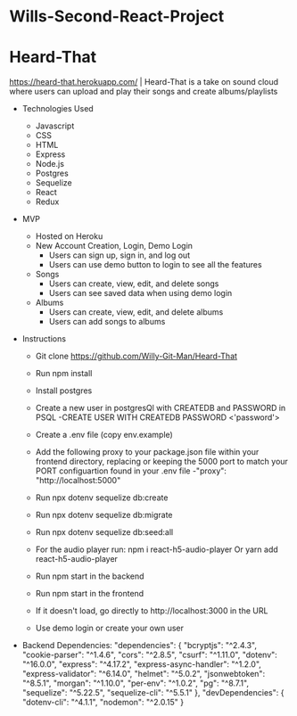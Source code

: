 # Wills-Second-React-Project


# Heard-That
https://heard-that.herokuapp.com/ |
Heard-That is a take on sound cloud where users can upload and play their songs and create albums/playlists

* Technologies Used
  * Javascript
  * CSS
  * HTML
  * Express
  * Node.js
  * Postgres
  * Sequelize
  * React
  * Redux


* MVP
  * Hosted on Heroku
  * New Account Creation, Login, Demo Login
    * Users can sign up, sign in, and log out
    * Users can use demo button to login to see all the features
  * Songs
    * Users can create, view, edit, and delete songs
    * Users can see saved data when using demo login
  * Albums
    * Users can create, view, edit, and delete albums
    * Users can add songs to albums

* Instructions
  * Git clone https://github.com/Willy-Git-Man/Heard-That
  * Run npm install
  * Install postgres
  * Create a new user in postgresQl with CREATEDB and PASSWORD in PSQL
    -CREATE USER <username> WITH CREATEDB PASSWORD <'password'>
  * Create a .env file (copy env.example)
  * Add the following proxy to your package.json file within your frontend directory, replacing or keeping the 5000 port to match your PORT configuartion found in your .env file
    -"proxy": "http://localhost:5000"
  * Run npx dotenv sequelize db:create
  * Run npx dotenv sequelize db:migrate
  * Run npx dotenv sequelize db:seed:all
  * For the audio player run:
  npm i react-h5-audio-player
Or
yarn add react-h5-audio-player

  * Run npm start in the backend
  * Run npm start in the frontend
  * If it doesn't load, go directly to http://localhost:3000 in the URL
  * Use demo login or create your own user

* Backend Dependencies:
  "dependencies": {
    "bcryptjs": "^2.4.3",
    "cookie-parser": "^1.4.6",
    "cors": "^2.8.5",
    "csurf": "^1.11.0",
    "dotenv": "^16.0.0",
    "express": "^4.17.2",
    "express-async-handler": "^1.2.0",
    "express-validator": "^6.14.0",
    "helmet": "^5.0.2",
    "jsonwebtoken": "^8.5.1",
    "morgan": "^1.10.0",
    "per-env": "^1.0.2",
    "pg": "^8.7.1",
    "sequelize": "^5.22.5",
    "sequelize-cli": "^5.5.1"
  },
  "devDependencies": {
    "dotenv-cli": "^4.1.1",
    "nodemon": "^2.0.15"
  }
